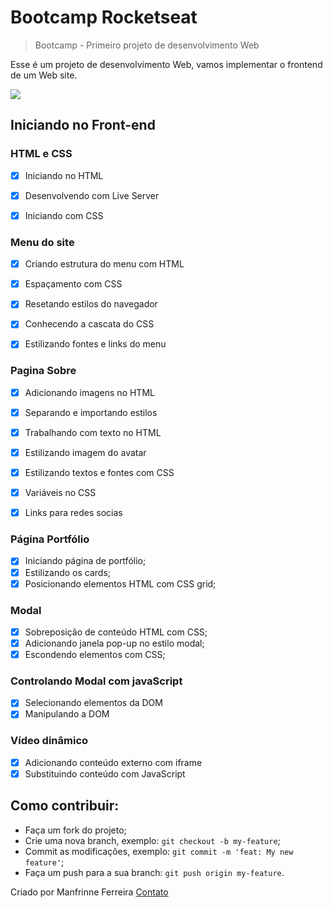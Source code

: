
# Bootcamp Rocketseat

> Bootcamp - Primeiro projeto de desenvolvimento Web

Esse é um projeto de desenvolvimento Web, vamos implementar o frontend de um Web site.

![](public/frontendPortfolio.gif)

## Iniciando no Front-end

### HTML e CSS

- [x] Iniciando no HTML

- [x] Desenvolvendo com Live Server

- [x] Iniciando com CSS

### Menu do site

- [x] Criando estrutura do menu com HTML

- [x] Espaçamento com CSS

- [x] Resetando estilos do navegador

- [x] Conhecendo a cascata do CSS

- [x] Estilizando fontes e links do menu

### Pagina Sobre

- [x] Adicionando imagens no HTML

- [x] Separando e importando estilos

- [x] Trabalhando com texto no HTML

- [x] Estilizando imagem do avatar

- [x] Estilizando textos e fontes com CSS

- [x] Variáveis no CSS

- [x] Links para redes socias

### Página Portfólio

- [x] Iniciando página de portfólio;
- [x] Estilizando os cards;
- [x] Posicionando elementos HTML com CSS grid;

### Modal

- [x] Sobreposição de conteúdo HTML com CSS;
- [x] Adicionando janela pop-up no estilo modal;
- [x] Escondendo elementos com CSS;

### Controlando Modal com javaScript

- [x] Selecionando elementos da DOM
- [x] Manipulando a DOM

### Vídeo dinâmico

- [x] Adicionando conteúdo externo com iframe
- [x] Substituindo conteúdo com JavaScript

## Como contribuir:

-  Faça um fork do projeto;
-  Crie uma nova branch, exemplo: `git checkout -b my-feature`;
-  Commit as modificações, exemplo: `git commit -m 'feat: My new feature'`;
-  Faça um push para a sua branch: `git push origin my-feature`.


Criado por Manfrinne Ferreira [Contato](https://www.linkedin.com/in/manfrinne-ferreira-6033121a7/)